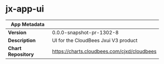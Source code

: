 # jx-app-ui

|App Metadata||
|---|---|
| **Version** | 0.0.0-snapshot-pr-1302-8 |
| **Description** | UI for the CloudBees Jxui V3 product |
| **Chart Repository** | https://charts.cloudbees.com/cjxd/cloudbees |
